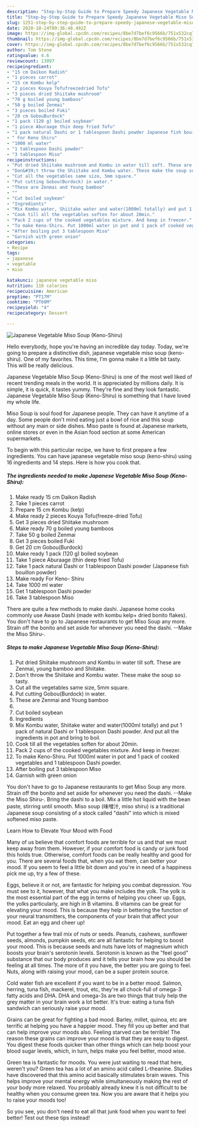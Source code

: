 ```yaml
---
description: "Step-by-Step Guide to Prepare Speedy Japanese Vegetable Miso Soup (Keno-Shiru)"
title: "Step-by-Step Guide to Prepare Speedy Japanese Vegetable Miso Soup (Keno-Shiru)"
slug: 1251-step-by-step-guide-to-prepare-speedy-japanese-vegetable-miso-soup-keno-shiru
date: 2020-10-24T09:36:48.492Z
image: https://img-global.cpcdn.com/recipes/8be7d7bef6c9566b/751x532cq70/japanese-vegetable-miso-soup-keno-shiru-recipe-main-photo.jpg
thumbnail: https://img-global.cpcdn.com/recipes/8be7d7bef6c9566b/751x532cq70/japanese-vegetable-miso-soup-keno-shiru-recipe-main-photo.jpg
cover: https://img-global.cpcdn.com/recipes/8be7d7bef6c9566b/751x532cq70/japanese-vegetable-miso-soup-keno-shiru-recipe-main-photo.jpg
author: Tom Stone
ratingvalue: 4.6
reviewcount: 13097
recipeingredient:
- "15 cm Daikon Radish"
- "1 pieces carrot"
- "15 cm Kombu kelp"
- "2 pieces Kouya Tofufreezedried Tofu"
- "3 pieces dried Shiitake mushroom"
- "70 g boiled young bamboos"
- "50 g boiled Zenmai"
- "3 pieces boiled Fuki"
- "20 cm GobouBurdock"
- "1 pack (120 g) boiled soybean"
- "1 piece Aburaage thin deep fried Tofu"
- "1 pack natural Dashi or 1 tablespoon Dashi powder Japanese fish bouillon powder"
- " For Keno Shiru"
- "1000 ml water"
- "1 tablespoon Dashi powder"
- "3 tablespoon Miso"
recipeinstructions:
- "Put dried Shiitake mushroom and Kombu in water till soft. These are Zenmai, young bamboo and Shiitake."
- "Don&#39;t throw the Shiitake and Kombu water. These make the soup so tasty."
- "Cut all the vegetables same size, 5mm square."
- "Put cutting Gobou(Burdock) in water."
- "These are Zenmai and Young bamboo"
- ""
- "Cut boiled soybean"
- "Ingredients"
- "Mix Kombu water, Shiitake water and water(1000ml totally) and put 1 pack of natural Dashi or 1 tablespoon Dashi powder. And put all the ingredients in pot and bring to boil."
- "Cook till all the vegetables soften for about 20min."
- "Pack 2 cups of the cooked vegetables mixture. And keep in freezer."
- "To make Keno-Shiru. Put 1000ml water in pot and 1 pack of cooked vegetables and 1 tablespoon Dashi powder."
- "After boiling put 3 tablespoon Miso"
- "Garnish with green onion"
categories:
- Recipe
tags:
- japanese
- vegetable
- miso

katakunci: japanese vegetable miso 
nutrition: 118 calories
recipecuisine: American
preptime: "PT17M"
cooktime: "PT60M"
recipeyield: "4"
recipecategory: Dessert

---
```



![Japanese Vegetable Miso Soup (Keno-Shiru)](https://img-global.cpcdn.com/recipes/8be7d7bef6c9566b/751x532cq70/japanese-vegetable-miso-soup-keno-shiru-recipe-main-photo.jpg)

Hello everybody, hope you're having an incredible day today. Today, we're going to prepare a distinctive dish, japanese vegetable miso soup (keno-shiru). One of my favorites. This time, I'm gonna make it a little bit tasty. This will be really delicious.

Japanese Vegetable Miso Soup (Keno-Shiru) is one of the most well liked of recent trending meals in the world. It is appreciated by millions daily. It is simple, it is quick, it tastes yummy. They're fine and they look fantastic. Japanese Vegetable Miso Soup (Keno-Shiru) is something that I have loved my whole life.

Miso Soup is soul food for Japanese people. They can have it anytime of a day. Some people don&#39;t mind eating just a bowl of rice and this soup without any main or side dishes. Miso paste is found at Japanese markets, online stores or even in the Asian food section at some American supermarkets.


To begin with this particular recipe, we have to first prepare a few ingredients. You can have japanese vegetable miso soup (keno-shiru) using 16 ingredients and 14 steps. Here is how you cook that.

<!--inarticleads1-->

##### The ingredients needed to make Japanese Vegetable Miso Soup (Keno-Shiru):

1. Make ready 15 cm Daikon Radish
1. Take 1 pieces carrot
1. Prepare 15 cm Kombu (kelp)
1. Make ready 2 pieces Kouya Tofu(freeze-dried Tofu)
1. Get 3 pieces dried Shiitake mushroom
1. Make ready 70 g boiled young bamboos
1. Take 50 g boiled Zenmai
1. Get 3 pieces boiled Fuki
1. Get 20 cm Gobou(Burdock)
1. Make ready 1 pack (120 g) boiled soybean
1. Take 1 piece Aburaage (thin deep fried Tofu)
1. Take 1 pack natural Dashi or 1 tablespoon Dashi powder (Japanese fish bouillon powder)
1. Make ready  For Keno- Shiru
1. Take 1000 ml water
1. Get 1 tablespoon Dashi powder
1. Take 3 tablespoon Miso


There are quite a few methods to make dashi. Japanese home cooks commonly use Awase Dashi (made with kombu kelp+ dried bonito flakes). You don&#39;t have to go to Japanese restaurants to get Miso Soup any more. Strain off the bonito and set aside for whenever you need the dashi. --Make the Miso Shiru-. 

<!--inarticleads2-->

##### Steps to make Japanese Vegetable Miso Soup (Keno-Shiru):

1. Put dried Shiitake mushroom and Kombu in water till soft. These are Zenmai, young bamboo and Shiitake.
1. Don&#39;t throw the Shiitake and Kombu water. These make the soup so tasty.
1. Cut all the vegetables same size, 5mm square.
1. Put cutting Gobou(Burdock) in water.
1. These are Zenmai and Young bamboo
1. 
1. Cut boiled soybean
1. Ingredients
1. Mix Kombu water, Shiitake water and water(1000ml totally) and put 1 pack of natural Dashi or 1 tablespoon Dashi powder. And put all the ingredients in pot and bring to boil.
1. Cook till all the vegetables soften for about 20min.
1. Pack 2 cups of the cooked vegetables mixture. And keep in freezer.
1. To make Keno-Shiru. Put 1000ml water in pot and 1 pack of cooked vegetables and 1 tablespoon Dashi powder.
1. After boiling put 3 tablespoon Miso
1. Garnish with green onion


You don&#39;t have to go to Japanese restaurants to get Miso Soup any more. Strain off the bonito and set aside for whenever you need the dashi. --Make the Miso Shiru-. Bring the dashi to a boil. Mix a little hot liquid with the bean paste, stirring until smooth. Miso soup (味噌汁, miso shiru) is a traditional Japanese soup consisting of a stock called &#34;dashi&#34; into which is mixed softened miso paste. 

Learn How to Elevate Your Mood with Food


Many of us believe that comfort foods are terrible for us and that we must keep away from them. However, if your comfort food is candy or junk food this holds true. Otherwise, comfort foods can be really healthy and good for you. There are several foods that, when you eat them, can better your mood. If you seem to feel a little bit down and you're in need of a happiness pick me up, try a few of these.

Eggs, believe it or not, are fantastic for helping you combat depression. You must see to it, however, that what you make includes the yolk. The yolk is the most essential part of the egg in terms of helping you cheer up. Eggs, the yolks particularly, are high in B vitamins. B vitamins can be great for elevating your mood. This is because they help in bettering the function of your neural transmitters, the components of your brain that affect your mood. Eat an egg and cheer up!

Put together a few trail mix of nuts or seeds. Peanuts, cashews, sunflower seeds, almonds, pumpkin seeds, etc are all fantastic for helping to boost your mood. This is because seeds and nuts have lots of magnesium which boosts your brain's serotonin levels. Serotonin is known as the "feel good" substance that our body produces and it tells your brain how you should be feeling at all times. The more of it you have, the better you are going to feel. Nuts, along with raising your mood, can be a super protein source.

Cold water fish are excellent if you want to be in a better mood. Salmon, herring, tuna fish, mackerel, trout, etc, they're all chock-full of omega-3 fatty acids and DHA. DHA and omega-3s are two things that truly help the grey matter in your brain work a lot better. It's true: eating a tuna fish sandwich can seriously raise your mood. 

Grains can be great for fighting a bad mood. Barley, millet, quinoa, etc are terrific at helping you have a happier mood. They fill you up better and that can help improve your moods also. Feeling starved can be terrible! The reason these grains can improve your mood is that they are easy to digest. You digest these foods quicker than other things which can help boost your blood sugar levels, which, in turn, helps make you feel better, mood wise.

Green tea is fantastic for moods. You were just waiting to read that here, weren't you? Green tea has a lot of an amino acid called L-theanine. Studies have discovered that this amino acid basically stimulates brain waves. This helps improve your mental energy while simultaneously making the rest of your body more relaxed. You probably already knew it is not difficult to be healthy when you consume green tea. Now you are aware that it helps you to raise your moods too!

So you see, you don't need to eat all that junk food when you want to feel better! Test out  these tips  instead!

